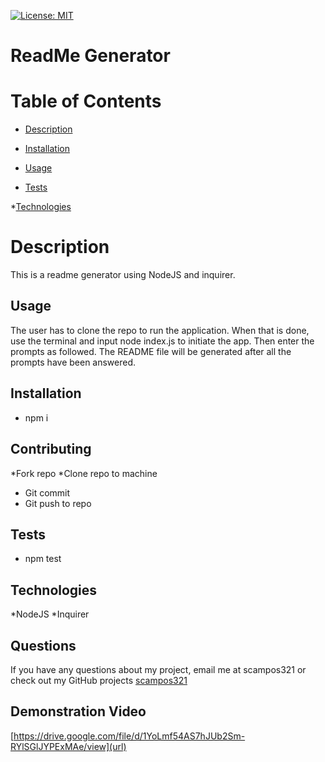[![License: MIT](https://img.shields.io/badge/License-MIT-yellow.svg)](https://opensource.org/licenses/MIT)


# ReadMe Generator
# Table of Contents

* [Description](#description)

* [Installation](#installation)

* [Usage](#usage)

* [Tests](#tests)

*[Technologies](#technologies)

# Description

This is a readme generator using NodeJS and inquirer.

## Usage

The user has to clone the repo to run the application. When that is done, use the terminal and input node index.js to initiate the app.
Then enter the prompts as followed. The README file will be generated after all the prompts have been answered.

## Installation

* npm i
    
## Contributing
*Fork repo
*Clone repo to machine
* Git commit
* Git push to repo

## Tests

* npm test
   
## Technologies
*NodeJS
*Inquirer

## Questions

If you have any questions about my project, email me at scampos321 or check out my GitHub projects [scampos321](https://github.comscampos321)   

## Demonstration Video
[https://drive.google.com/file/d/1YoLmf54AS7hJUb2Sm-RYlSGlJYPExMAe/view](url)
